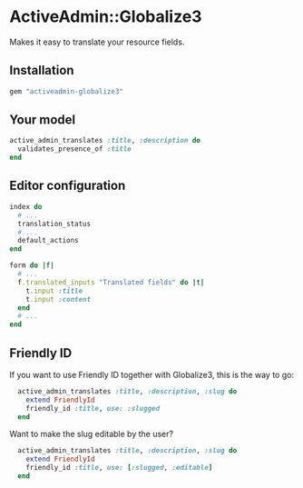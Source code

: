 # ActiveAdmin::Globalize3

Makes it easy to translate your resource fields.

## Installation

```ruby
gem "activeadmin-globalize3"
```
## Your model

```ruby
active_admin_translates :title, :description do
  validates_presence_of :title
end
```
## Editor configuration

```ruby
index do
  # ...
  translation_status
  # ...
  default_actions
end

form do |f|
  # ...
  f.translated_inputs "Translated fields" do |t|
    t.input :title
    t.input :content
  end
  # ...
end
```

## Friendly ID

If you want to use Friendly ID together with Globalize3, this is the way to go:

```ruby
  active_admin_translates :title, :description, :slug do
    extend FriendlyId
    friendly_id :title, use: :slugged
  end
```

Want to make the slug editable by the user?

```ruby
  active_admin_translates :title, :description, :slug do
    extend FriendlyId
    friendly_id :title, use: [:slugged, :editable]
  end
```

